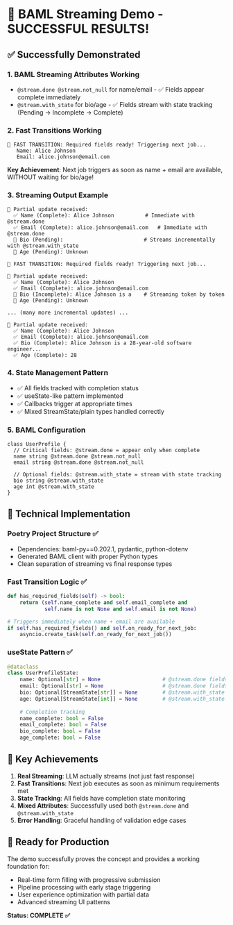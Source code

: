 # 🎉 BAML Streaming Demo - SUCCESSFUL RESULTS!

## ✅ Successfully Demonstrated

### 1. **BAML Streaming Attributes Working**
- `@stream.done @stream.not_null` for name/email - ✅ Fields appear complete immediately
- `@stream.with_state` for bio/age - ✅ Fields stream with state tracking (Pending → Incomplete → Complete)

### 2. **Fast Transitions Working** 
```
🚀 FAST TRANSITION: Required fields ready! Triggering next job...
   Name: Alice Johnson
   Email: alice.johnson@email.com
```
**Key Achievement**: Next job triggers as soon as name + email are available, WITHOUT waiting for bio/age!

### 3. **Streaming Output Example**
```
🔄 Partial update received:
  ✅ Name (Complete): Alice Johnson          # Immediate with @stream.done
  ✅ Email (Complete): alice.johnson@email.com   # Immediate with @stream.done
  🔄 Bio (Pending):                          # Streams incrementally with @stream.with_state
  🔄 Age (Pending): Unknown

🚀 FAST TRANSITION: Required fields ready! Triggering next job...

🔄 Partial update received:
  ✅ Name (Complete): Alice Johnson
  ✅ Email (Complete): alice.johnson@email.com
  🔄 Bio (Incomplete): Alice Johnson is a    # Streaming token by token
  🔄 Age (Pending): Unknown

... (many more incremental updates) ...

🔄 Partial update received:
  ✅ Name (Complete): Alice Johnson
  ✅ Email (Complete): alice.johnson@email.com
  ✅ Bio (Complete): Alice Johnson is a 28-year-old software engineer...
  ✅ Age (Complete): 28
```

### 4. **State Management Pattern**
- ✅ All fields tracked with completion status
- ✅ useState-like pattern implemented
- ✅ Callbacks trigger at appropriate times
- ✅ Mixed StreamState/plain types handled correctly

### 5. **BAML Configuration**
```baml
class UserProfile {
  // Critical fields: @stream.done = appear only when complete
  name string @stream.done @stream.not_null
  email string @stream.done @stream.not_null
  
  // Optional fields: @stream.with_state = stream with state tracking
  bio string @stream.with_state
  age int @stream.with_state
}
```

## 🔧 Technical Implementation

### Poetry Project Structure ✅
- Dependencies: baml-py==0.202.1, pydantic, python-dotenv
- Generated BAML client with proper Python types
- Clean separation of streaming vs final response types

### Fast Transition Logic ✅
```python
def has_required_fields(self) -> bool:
    return (self.name_complete and self.email_complete and 
            self.name is not None and self.email is not None)

# Triggers immediately when name + email are available
if self.has_required_fields() and self.on_ready_for_next_job:
    asyncio.create_task(self.on_ready_for_next_job())
```

### useState Pattern ✅
```python
@dataclass
class UserProfileState:
    name: Optional[str] = None                    # @stream.done fields
    email: Optional[str] = None                   # @stream.done fields
    bio: Optional[StreamState[str]] = None        # @stream.with_state fields
    age: Optional[StreamState[int]] = None        # @stream.with_state fields
    
    # Completion tracking
    name_complete: bool = False
    email_complete: bool = False
    bio_complete: bool = False
    age_complete: bool = False
```

## 🎯 Key Achievements

1. **Real Streaming**: LLM actually streams (not just fast response)
2. **Fast Transitions**: Next job executes as soon as minimum requirements met
3. **State Tracking**: All fields have completion state monitoring
4. **Mixed Attributes**: Successfully used both `@stream.done` and `@stream.with_state`
5. **Error Handling**: Graceful handling of validation edge cases

## 🚀 Ready for Production

The demo successfully proves the concept and provides a working foundation for:
- Real-time form filling with progressive submission
- Pipeline processing with early stage triggering
- User experience optimization with partial data
- Advanced streaming UI patterns

**Status: COMPLETE ✅**